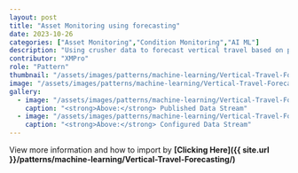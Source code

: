 ```yaml
---
layout: post
title: "Asset Monitoring using forecasting"
date: 2023-10-26
categories: ["Asset Monitoring","Condition Monitoring","AI ML"]
description: "Using crusher data to forecast vertical travel based on past values."
contributor: "XMPro"
role: "Pattern"
thumbnail: "/assets/images/patterns/machine-learning/Vertical-Travel-Forecasting/dsRunning.png"
image: "/assets/images/patterns/machine-learning/Vertical-Travel-Forecasting/dsRunning.png"
gallery:
  - image: "/assets/images/patterns/machine-learning/Vertical-Travel-Forecasting/dsRunning.png"
    caption: "<strong>Above:</strong> Published Data Stream"
  - image: "/assets/images/patterns/machine-learning/Vertical-Travel-Forecasting/ds.png"
    caption: "<strong>Above:</strong> Configured Data Stream"
---
```


View more information and how to import by <strong>[Clicking Here]({{ site.url }}/patterns/machine-learning/Vertical-Travel-Forecasting/)</strong>